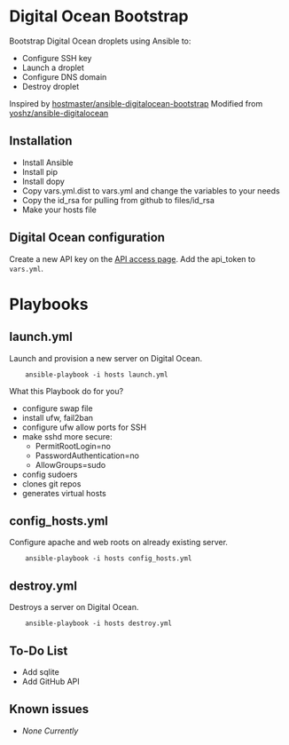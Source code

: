 Digital Ocean Bootstrap
=======================

Bootstrap Digital Ocean droplets using Ansible to:

* Configure SSH key
* Launch a droplet
* Configure DNS domain
* Destroy droplet

Inspired by [hostmaster/ansible-digitalocean-bootstrap](https://github.com/hostmaster/ansible-digitalocean-bootstrap)
Modified from [yoshz/ansible-digitalocean](https://github.com/yoshz/ansible-digitalocean)


Installation
------------

* Install Ansible
* Install pip
* Install dopy
* Copy vars.yml.dist to vars.yml and change the variables to your needs
* Copy the id_rsa for pulling from github to files/id_rsa
* Make your hosts file


Digital Ocean configuration
---------------------------

Create a new API key on the [API access page](https://cloud.digitalocean.com/api_access).
Add the api_token to `vars.yml`.


Playbooks
=========

launch.yml
----------

Launch and provision a new server on Digital Ocean.

```
    ansible-playbook -i hosts launch.yml
```

What this Playbook do for you?

- configure swap file
- install ufw, fail2ban
- configure ufw allow ports for SSH
- make sshd more secure:
  - PermitRootLogin=no
  - PasswordAuthentication=no
  - AllowGroups=sudo
- config sudoers
- clones git repos
- generates virtual hosts

config_hosts.yml
-----------

Configure apache and web roots on already existing server.

```
    ansible-playbook -i hosts config_hosts.yml
```

destroy.yml
-----------

Destroys a server on Digital Ocean.

```
    ansible-playbook -i hosts destroy.yml
```

To-Do List
------------

* Add sqlite
* Add GitHub API

Known issues
------------

* _None Currently_
